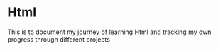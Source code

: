 # Html
This is to document my journey of learning Html and tracking my own progress through different projects 
